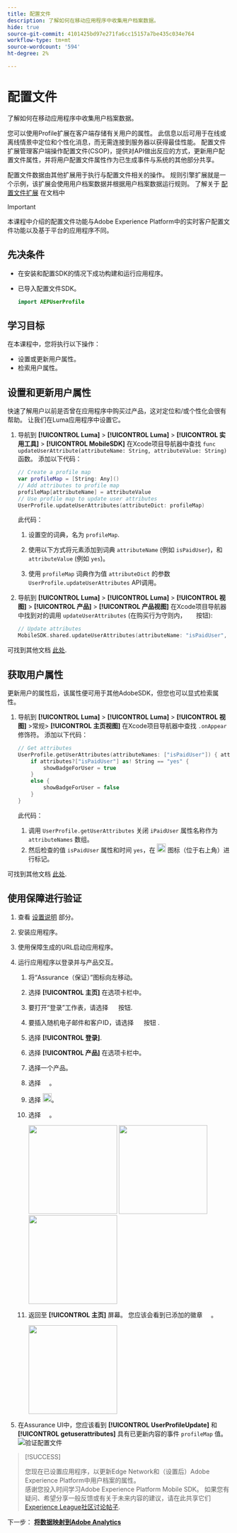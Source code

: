 ```yaml
---
title: 配置文件
description: 了解如何在移动应用程序中收集用户档案数据。
hide: true
source-git-commit: 4101425bd97e271fa6cc15157a7be435c034e764
workflow-type: tm+mt
source-wordcount: '594'
ht-degree: 2%

---
```


# 配置文件

了解如何在移动应用程序中收集用户档案数据。

您可以使用Profile扩展在客户端存储有关用户的属性。 此信息以后可用于在线或离线情景中定位和个性化消息，而无需连接到服务器以获得最佳性能。 配置文件扩展管理客户端操作配置文件(CSOP)，提供对API做出反应的方式，更新用户配置文件属性，并将用户配置文件属性作为已生成事件与系统的其他部分共享。

配置文件数据由其他扩展用于执行与配置文件相关的操作。 规则引擎扩展就是一个示例，该扩展会使用用户档案数据并根据用户档案数据运行规则。 了解关于 [配置文件扩展](https://developer.adobe.com/client-sdks/documentation/profile/) 在文档中

>[!IMPORTANT]
>
>本课程中介绍的配置文件功能与Adobe Experience Platform中的实时客户配置文件功能以及基于平台的应用程序不同。


## 先决条件

* 在安装和配置SDK的情况下成功构建和运行应用程序。
* 已导入配置文件SDK。

  ```swift
  import AEPUserProfile
  ```

## 学习目标

在本课程中，您将执行以下操作：

* 设置或更新用户属性。
* 检索用户属性。


## 设置和更新用户属性

快速了解用户以前是否曾在应用程序中购买过产品，这对定位和/或个性化会很有帮助。 让我们在Luma应用程序中设置它。

1. 导航到 **[!UICONTROL Luma]** > **[!UICONTROL Luma]** > **[!UICONTROL 实用工具]** >  **[!UICONTROL MobileSDK]** 在Xcode项目导航器中查找 `func updateUserAttribute(attributeName: String, attributeValue: String)` 函数。 添加以下代码：

   ```swift
   // Create a profile map
   var profileMap = [String: Any]()
   // Add attributes to profile map
   profileMap[attributeName] = attributeValue
   // Use profile map to update user attributes
   UserProfile.updateUserAttributes(attributeDict: profileMap)
   ```

   此代码：

   1. 设置空的词典，名为 `profileMap`.

   1. 使用以下方式将元素添加到词典 `attributeName` (例如 `isPaidUser`)，和 `attributeValue` (例如 `yes`)。

   1. 使用 `profileMap` 词典作为值 `attributeDict` 的参数 `UserProfile.updateUserAttributes` API调用。

1. 导航到 **[!UICONTROL Luma]** > **[!UICONTROL Luma]** > **[!UICONTROL 视图]** > **[!UICONTROL 产品]** > **[!UICONTROL 产品视图]** 在Xcode项目导航器中找到对的调用 `updateUserAttributes` (在购买行为守则内， <img src="assets/purchase.png" width="15" /> 按钮):

   ```swift
   // Update attributes
   MobileSDK.shared.updateUserAttributes(attributeName: "isPaidUser", attributeValue: "yes")
   ```

可找到其他文档 [此处](https://developer.adobe.com/client-sdks/documentation/profile/api-reference/#updateuserattribute).

## 获取用户属性

更新用户的属性后，该属性便可用于其他AdobeSDK，但您也可以显式检索属性。

1. 导航到 **[!UICONTROL Luma]** > **[!UICONTROL Luma]** > **[!UICONTROL 视图]** >常规> **[!UICONTROL 主页视图]** 在Xcode项目导航器中查找 `.onAppear` 修饰符。 添加以下代码：

   ```swift
   // Get attributes
   UserProfile.getUserAttributes(attributeNames: ["isPaidUser"]) { attributes, error in
       if attributes?["isPaidUser"] as! String == "yes" {
           showBadgeForUser = true
       }
       else {
           showBadgeForUser = false
       }
   }
   ```

   此代码：

   1. 调用 `UserProfile.getUserAttributes` 关闭 `iPaidUser` 属性名称作为 `attributeNames` 数组。
   1. 然后检查的值 `isPaidUser` 属性和时间 `yes`，在 <img src="assets/paiduser.png" width="20" /> 图标（位于右上角）进行标记。

可找到其他文档 [此处](https://developer.adobe.com/client-sdks/documentation/profile/api-reference/#getuserattributes).

## 使用保障进行验证

1. 查看 [设置说明](assurance.md) 部分。
1. 安装应用程序。
1. 使用保障生成的URL启动应用程序。
1. 运行应用程序以登录并与产品交互。

   1. 将“Assurance（保证）”图标向左移动。
   1. 选择 **[!UICONTROL 主页]** 在选项卡栏中。
   1. 要打开“登录”工作表，请选择 <img src="assets/login.png" width="15" /> 按钮.
   1. 要插入随机电子邮件和客户ID，请选择 <img src="assets/insert.png" width="15" /> 按钮 .
   1. 选择 **[!UICONTROL 登录]**.
   1. 选择 **[!UICONTROL 产品]** 在选项卡栏中。
   1. 选择一个产品。
   1. 选择 <img src="assets/saveforlater.png" width="15" />。
   1. 选择 <img src="assets/addtocart.png" width="20" />。
   1. 选择 <img src="assets/purchase.png" width="15" />。

      <img src="./assets/mobile-app-events-1.png" width="200"> <img src="./assets/mobile-app-events-2.png" width="200"> <img src="./assets/mobile-app-events-3.png" width="200">
   1. 返回至 **[!UICONTROL 主页]** 屏幕。 您应该会看到已添加的徽章 <img src="assets/person-badge-icon.png" width="15" />。

      <img src="./assets/personbadges.png" width="200">



1. 在Assurance UI中，您应该看到 **[!UICONTROL UserProfileUpdate]** 和 **[!UICONTROL getuserattributes]** 具有已更新内容的事件 `profileMap` 值。
   ![验证配置文件](assets/profile-validate.png)

>[!SUCCESS]
>
>您现在已设置应用程序，以更新Edge Network和（设置后）Adobe Experience Platform中用户档案的属性。<br/>感谢您投入时间学习Adobe Experience Platform Mobile SDK。 如果您有疑问、希望分享一般反馈或有关于未来内容的建议，请在此共享它们 [Experience League社区讨论帖子](https://experienceleaguecommunities.adobe.com/t5/adobe-experience-platform-launch/tutorial-discussion-implement-adobe-experience-cloud-in-mobile/td-p/443796).

下一步： **[将数据映射到Adobe Analytics](analytics.md)**
